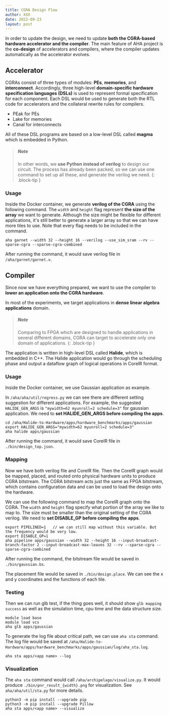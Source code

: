 ```yaml
---
title: CGRA Design Flow
author: XXX
date: 2022-09-23
layout: post
---
```


In order to update the design, we need to update **both the CGRA-based hardware accelerator and the compiler**. The main feature of AHA project is the **co-design** of accelerators and compilers, where the compiler updates automatically as the accelerator evolves.


Accelerator
-------------
CGRAs consist of three types of modules: **PEs**, **memories**, and **interconnect**. Accordingly, three high-level **domain-specific hardware specification languages (DSLs)** is used to represent formal specification for each component. Each DSL would be used to generate both the RTL code for accelerators and the collateral rewrite rules for compilers.

- PEak for PEs
- Lake for memories
- Canal for interconnects

All of these DSL programs are based on a low-level DSL called **magma** which is embedded in Python. 

> ##### Note
> 
> In other words, we **use Python instead of verilog** to design our circuit. The process has already been packed, so we can use one command to set up all these, and generate the verilog we need.
{: .block-tip }


### Usage
Inside the Docker container, we generate **verilog of the CGRA** using the following command. The `width` and `height` flag represent **the size of the array** we want to generate. Although the size might be flexible for different applications, it's still better to generate a larger array so that we can have more tiles to use. Note that every flag needs to be included in the command.

    aha garnet --width 32 --height 16 --verilog --use_sim_sram --rv --sparse-cgra --sparse-cgra-combined

After running the command, it would save verilog file in `/aha/garnet/garnet.v`.


Compiler
-------------
Since now we have everything prepared, we want to use the compiler to **lower an application onto the CGRA hardware**.

In most of the experiments, we target applications in **dense linear algebra applications** domain. 

> ##### Note
> 
> Comparing to FPGA which are designed to handle applications in several different domains, 
> CGRA can target to accelerate only one domain of applications.
{: .block-tip }

The application is written in high-level DSL called **Halide**, which is embedded in C++. The Halide application would go through the scheduling phase and output a dataflow graph of logical operations in CoreIR format.


### Usage 
Inside the Docker container, we use Gaussian application as example. 

In `/aha/aha/util/regress.py` we can see there are different setting suggestion for different applications. For example, the suggested `HALIDE_GEN_ARGS` is `"mywidth=62 myunroll=2 schedule=3"` for gaussian application. We need to **set HALIDE_GEN_ARGS before compiling the apps**.

    cd /aha/Halide-to-Hardware/apps/hardware_benchmarks/apps/gaussian
    export HALIDE_GEN_ARGS="mywidth=62 myunroll=2 schedule=3" 
    aha halide apps/gaussian

After running the command, it would save CoreIR file in `./bin/design_top.json`. 


### Mapping 
Now we have both verilog file and CoreIR file. Then the CoreIR graph would be mapped, placed, and routed onto physical hardware units to produce CGRA bitstream. The CGRA bitstream acts just the same as FPGA bitstream, which contains configuration data and can be used to load the design onto the hardware.

We can use the following command to map the CoreIR graph onto the CGRA. The `width` and `height` flag specify what portion of the array we like to map to. The size must be smaller than the original setting of the CGRA verilog. We need to **set DISABLE_GP before compiling the apps**.

    export PIPELINED=1   // we can still map without this variable. But the frequency would be very low.
    export DISABLE_GP=1
    aha pipeline apps/gaussian --width 32 --height 16 --input-broadcast-branch-factor 2 --input-broadcast-max-leaves 32 --rv --sparse-cgra --sparse-cgra-combined

After running the command, the bitstream file would be saved in `./bin/gaussian.bs`. 

The placement file would be saved in `./bin/design.place`. We can see the x and y coordinates and the functions of each tile. 


### Testing 
Then we can run glb test, if the thing goes well, it should show `glb mapping success` as well as the simulation time, cpu time and the data structure size. 

    module load base
    module load vcs
    aha glb apps/gaussian


To generate the log file about critical path, we can use `aha sta` command. The log file would be saved at `/aha/Halide-to-Hardware/apps/hardware_benchmarks/apps/gaussian/log/aha_sta.log`.

    aha sta apps/<app name> --log


### Visualization
The `aha sta` command would call `/aha/archipelago/visualize.py`. It would produce `./bin/pnr_result_{width}.png` for visualization. See `aha/aha/util/sta.py` for more details. 

    python3 -m pip install --upgrade pip
    python3 -m pip install --upgrade Pillow
    aha sta apps/<app name> --visualize








